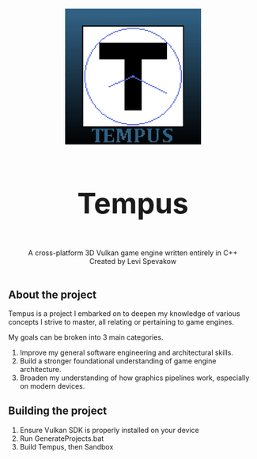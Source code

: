<br/>
<div align="center">
  <img src="Logo.png" alt="Logo" width="275" height="275">

  <h3 align="center" style="font-size:6vw; font-weight: bold;">Tempus</h3>

  <p align="center">
    A cross-platform 3D Vulkan game engine written entirely in C++
    <br />
    Created by Levi Spevakow
    <br />
    <br />
  </p>
</div>



## About the project
 Tempus is a project I embarked on to deepen my knowledge of various concepts I strive to master, all relating or pertaining to game engines.

 My goals can be broken into 3 main categories.

 1. Improve my general software engineering and architectural skills.
 2. Build a stronger foundational understanding of game engine architecture.
 3. Broaden my understanding of how graphics pipelines work, especially on modern devices.

## Building the project
 1. Ensure Vulkan SDK is properly installed on your device
 2. Run GenerateProjects.bat
 3. Build Tempus, then Sandbox